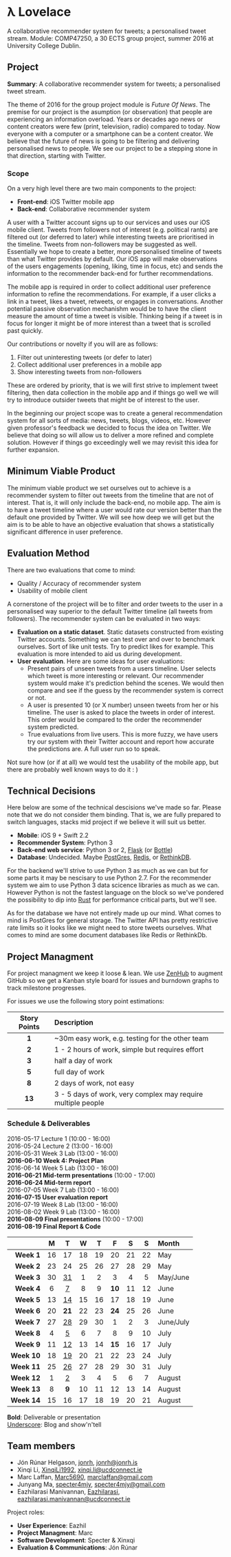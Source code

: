 # λ Lovelace
A collaborative recommender system for tweets; a personalised tweet stream. Module: COMP47250, a 30 ECTS group project, summer 2016 at University College Dublin.

## Project
**Summary**: A collaborative recommender system for tweets; a personalised tweet stream.

The theme of 2016 for the group project module is *Future Of News*. The premise for our project is the asumption (or observation) that people are experiencing an information overload. Years or decades ago news or content creators were few (print, television, radio) compared to today. Now everyone with a computer or a smartphone can be a content creator. We believe that the future of news is going to be filtering and delivering personalised news to people. We see our project to be a stepping stone in that direction, starting with Twitter.

### Scope
On a very high level there are two main components to the project:

* **Front-end**: iOS Twitter mobile app
* **Back-end**: Collaborative recommender system

A user with a Twitter account signs up to our services and uses our iOS mobile client. Tweets from followers not of interest (e.g. political rants) are filtered out (or deferred to later) while interesting tweets are prioritised in the timeline. Tweets from non-followers may be suggested as well. Essentially we hope to create a better, more personalised timeline of tweets than what Twitter provides by default. Our iOS app will make observations of the users engagements (opening, liking, time in focus, etc) and sends the information to the recommender back-end for further recommendations.

The mobile app is required in order to collect additional user preference information to refine the recommendations. For example, if a user clicks a link in a tweet, likes a tweet, retweets, or engages in conversations. Another potential passive observation mechanishm would be to have the client measure the amount of time a tweet is visible. Thinking being if a tweet is in focus for longer it might be of more interest than a tweet that is scrolled past quickly.

Our contributions or novelty if you will are as follows:

1. Filter out uninteresting tweets (or defer to later)
2. Collect additional user preferences in a mobile app
3. Show interesting tweets from non-followers

These are ordered by priority, that is we will first strive to implement tweet filtering, then data collection in the mobile app and if things go well we will try to introduce outsider tweets that might be of interest to the user.

In the beginning our project scope was to create a general recommendation system for all sorts of media: news, tweets, blogs, videos, etc. However given professor's feedback we decided to focus the idea on Twitter. We believe that doing so will allow us to deliver a more refined and complete solution. However if things go exceedingly well we may revisit this idea for further expansion.

## Minimum Viable Product
The minimum viable product we set ourselves out to achieve is a recommender system to filter out tweets from the timeline that are not of interest. That is, it will only include the back-end, no mobile app. The aim is to have a tweet timeline where a user would rate our version better than the default one provided by Twitter. We will see how deep we will get but the aim is to be able to have an objective evaluation that shows a statistically significant difference in user preference.


## Evaluation Method

There are two evaluations that come to mind:

- Quality / Accuracy of recommender system
- Usability of mobile client

A cornerstone of the project will be to filter and order tweets to the user in a personalised way superior to the default Twitter timeline (all tweets from followers). The recommender system can be evaluated in two ways:

- **Evaluation on a static dataset**. Static datasets constructed from existing Twitter accounts. Something we can test over and over to benchmark ourselves. Sort of like unit tests. Try to predict likes for example. This evaluation is more intended to aid us during development.
- **User evaluation**. Here are some ideas for user evaluations:
  - Present pairs of unseen tweets from a users timeline. User selects which tweet is more interesting or relevant. Our recommender system would make it's prediction behind the scenes. We would then compare and see if the guess by the recommender system is correct or not.
  - A user is presented 10 (or X number) unseen tweets from her or his timeline. The user is asked to place the tweets in order of interest. This order would be compared to the order the recommender system predicted.
  - True evaluations from live users. This is more fuzzy, we have users try our system with their Twitter account and report how accurate the predictions are. A full user run so to speak.

Not sure how (or if at all) we would test the usability of the mobile app, but there are probably well known ways to do it : )

## Technical Decisions
Here below are some of the technical descisions we've made so far. Please note that we do not consider them binding. That is, we are fully prepared to switch languages, stacks mid project if we believe it will suit us better.

- **Mobile**: iOS 9 + Swift 2.2
- **Recommender System**: Python 3
- **Back-end web service**: Python 3 or 2, [Flask](http://flask.pocoo.org/) (or [Bottle](http://bottlepy.org/docs/dev/index.html))
- **Database**: Undecided. Maybe [PostGres](https://www.postgresql.org/), [Redis](http://redis.io/), or [RethinkDB](http://rethinkdb.com/).

For the backend we'll strive to use Python 3 as much as we can but for some parts it may be nescisary to use Python 2.7. For the recommender system we aim to use Python 3 data scicence libraries as much as we can. However Python is not the fastest language on the block so we've pondered the possibility to dip into [Rust](https://www.rust-lang.org/) for performance critical parts, but we'll see.

As for the database we have not entirely made up our mind. What comes to mind is PostGres for general storage. The Twitter API has pretty restrictive rate limits so it looks like we might need to store tweets ourselves. What comes to mind are some document databases like Redis or RethinkDb.


## Project Managment

For project managment we keep it loose & lean. We use [ZenHub](https://www.zenhub.io/) to augment GitHub so we get a Kanban style board for issues and burndown graphs to track milestone progresses.

For issues we use the following story point estimations:

| Story Points | Description |
|:------------:|:------------|
| **1**        | ~30m easy work, e.g. testing for the other team |
| **2**        | 1 - 2 hours of work, simple but requires effort |
| **3**        | half a day of work |
| **5**        | full day of work |
| **8**        | 2 days of work, not easy |
| **13**       | 3 - 5 days of work, very complex may require multiple people | 


### Schedule & Deliverables

2016-05-17		Lecture 1 (10:00 - 16:00)  
2016-05-24		Lecture 2 (13:00 - 16:00)  
2016-05-31		Week 3 Lab (13:00 - 16:00)  
**2016-06-10	Week 4: Project Plan**  
2016-06-14		Week 5 Lab (13:00 - 16:00)  
**2016-06-21	Mid-term presentations** (10:00 - 17:00)  
**2016-06-24	Mid-term report**  
2016-07-05		Week 7 Lab (13:00 - 16:00)  
**2016-07-15	User evaluation report**  
2016-07-19		Week 8 Lab (13:00 - 16:00)  
2016-08-02		Week 9 Lab (13:00 - 16:00)  
**2016-08-09	Final presentations** (10:00 - 17:00)  
**2016-08-19	Final Report & Code**  


|             |    M    |    T    |    W    |    T    |    F    |    S    |    S    | Month     |
|------------:|:-------:|:-------:|:-------:|:-------:|:-------:|:-------:|:-------:|:----------|
| **Week 1**  | 16      | 17      | 18      | 19      | 20      | 21      | 22      | May       |
| **Week 2**  | 23      | 24      | 25      | 26      | 27      | 28      | 29      | May       |
| **Week 3**  | 30      |<u>31</u>| 1       | 2       | 3       | 4       | 5       | May/June  |
| **Week 4**  | 6       |<u>7</u> | 8       | 9       | **10**  | 11      | 12      | June      |
| **Week 5**  | 13      |<u>14</u>| 15      | 16      | 17      | 18      | 19      | June      |
| **Week 6**  | 20      | **21**  | 22      | 23      | **24**  | 25      | 26      | June      |
| **Week 7**  | 27      |<u>28</u>| 29      | 30      | 1       | 2       | 3       | June/July |
| **Week 8**  | 4       |<u>5</u> | 6       | 7       | 8       | 9       | 10      | July      |
| **Week 9**  | 11      |<u>12</u>| 13      | 14      | **15**  | 16      | 17      | July      |
| **Week 10** | 18      |<u>19</u>| 20      | 21      | 22      | 23      | 24      | July      |
| **Week 11** | 25      |<u>26</u>| 27      | 28      | 29      | 30      | 31      | July      |
| **Week 12** | 1       |<u>2</u> | 3       | 4       | 5       | 6       | 7       | August    |
| **Week 13** | 8       | **9**   | 10      | 11      | 12      | 13      | 14      | August    |
| **Week 14** | 15      | 16      | 17      | 18      | 19      | 20      | 21      | August    |

**Bold**: Deliverable or presentation  
<u>Underscore</u>: Blog and show'n'tell


## Team members

- Jón Rúnar Helgason, [jonrh](https://github.com/jonrh), [jonrh@jonrh.is](jonrh@jonrh.is)
- Xinqi Li, [XinqiLi1992](https://github.com/XinqiLi1992), [xinqi.li@ucdconnect.ie](xinqi.li@ucdconnect.ie)
- Marc Laffan, [Marc5690](https://github.com/Marc5690), marclaffan@gmail.com
- Junyang Ma, [specter4mjy](https://github.com/specter4mjy), specter4mjy@gmail.com
- Eazhilarasi Manivannan, [Eazhilarasi](https://github.com/Eazhilarasi), [eazhilarasi.manivannan@ucdconnect.ie](eazhilarasi.manivannan@ucdconnect.ie)



Project roles:

* **User Experience**: Eazhil
* **Project Managment**: Marc
* **Software Development**: Specter & Xinxqi
* **Evaluation & Communications**: Jón Rúnar